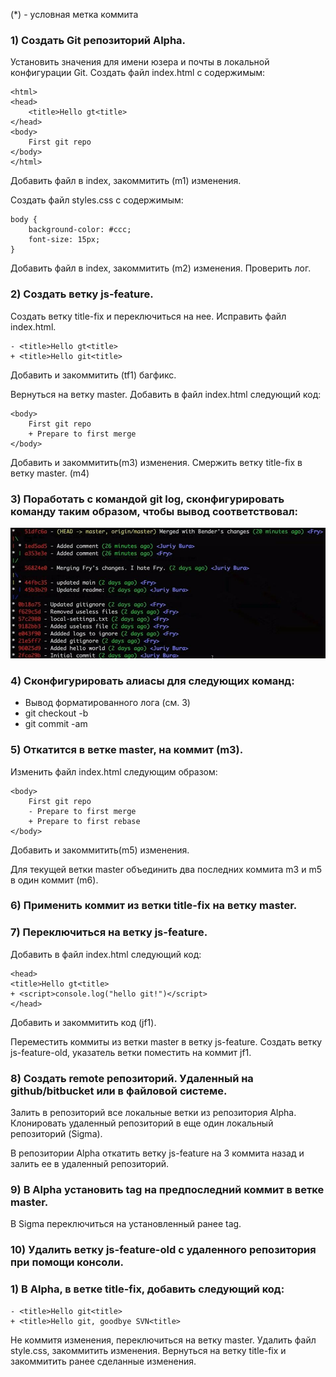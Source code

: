 (*) - условная метка коммита

### 1) Создать Git репозиторий Alpha. 
Установить значения для имени юзера и почты в локальной конфигурации Git.
Создать файл index.html с содержимым:
```
<html>
<head>
	<title>Hello gt<title>
</head>
<body>
	First git repo
</body>
</html>
```

Добавить файл в index, закоммитить (m1) изменения.

Создать файл styles.css с содержимым:
```
body {
	background-color: #ccc;
	font-size: 15px;
}
```

Добавить файл в index, закоммитить (m2) изменения.
Проверить лог.

### 2) Создать ветку js-feature. 
Создать ветку title-fix и переключиться на нее. 
Исправить файл index.html. 

```
- <title>Hello gt<title>
+ <title>Hello git<title>
```

Добавить и закоммитить (tf1) багфикс.


Вернуться на ветку master. Добавить в файл index.html следующий код:

```
<body>
	First git repo
	+ Prepare to first merge
</body>
```
Добавить и закоммитить(m3) изменения.
Смержить ветку title-fix в ветку master. (m4)

### 3) Поработать с командой git log, сконфигурировать команду таким образом, чтобы вывод соответствовал:
![log_example_preview](log_example.jpg)

### 4) Сконфигурировать алиасы для следующих команд:
* Вывод форматированного лога (см. 3)
* git checkout -b
* git commit -am

### 5) Откатится в ветке master, на коммит (m3). 
Изменить файл index.html следующим образом:
```
<body>
	First git repo
	- Prepare to first merge
	+ Prepare to first rebase
</body>
```
Добавить и закоммитить(m5) изменения.

Для текущей ветки master объединить два последних коммита m3 и m5 в один коммит (m6).

### 6) Применить коммит из ветки title-fix на ветку master. 

### 7) Переключиться на ветку js-feature. 
Добавить в файл index.html следующий код:
```
<head>
<title>Hello gt<title>
+ <script>console.log("hello git!")</script>
</head>
```

Добавить и закоммитить код (jf1).

Переместить коммиты из ветки master в ветку js-feature.
Создать ветку js-feature-old, указатель ветки поместить на коммит jf1. 

### 8) Создать remote репозиторий. Удаленный на github/bitbucket или в файловой системе. 
Залить в репозиторий все локальные ветки из репозитория Alpha.
Клонировать удаленный репозиторий в еще один локальный репозиторий (Sigma). 

В репозитории Alpha откатить ветку js-feature на 3 коммита назад и залить ее в удаленный репозиторий. 

### 9) В Alpha установить tag на предпоследний коммит в ветке master.
В Sigma переключиться на установленный ранее tag.

### 10) Удалить ветку js-feature-old с удаленного репозитория при помощи консоли.

### 1) В Alpha, в ветке title-fix, добавить следующий код:

```
- <title>Hello git<title>
+ <title>Hello git, goodbye SVN<title>
```

Не коммитя изменения, переключиться на ветку master. 
Удалить файл style.css, закоммитить изменения. 
Вернуться на ветку title-fix и закоммитить ранее сделанные изменения. 


